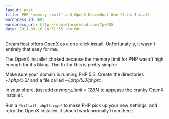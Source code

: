 ```yaml
---
layout: post
title: PHP "memory_limit" and OpenX DreamHost One-Click Install
wordpress_id: 605
wordpress_url: http://danielmcormond.com/?p=605
date: 2011-03-16 14:31:35 -04:00
---
```


[DreamHost](http://www.dreamhost.com/r.cgi?467109) offers [OpenX](http://www.openx.org/) as a one-click install. Unfortunately, it wasn't entirely that easy for me.

The OpenX installer choked because the memory limit for PHP wasn't high enough for it's liking. The fix for this is pretty simple:

Make sure your domain is running PHP 5.3. Create the directories *~/.php/5.3/* and a file called *~/.php/5.3/phprc*

In your phprc, just add *memory_limit = 128M* to appease the cranky OpenX installer.

Run a `*killall php53.cgi*` to make PHP pick up your new settings, and retry the OpenX installer. It should work normally from there.
